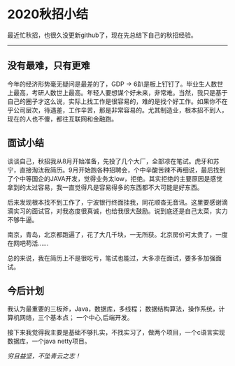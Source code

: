 # 2020秋招小结

最近忙秋招，也很久没更新github了，现在先总结下自己的秋招经验。

---

## 没有最难，只有更难

今年的经济形势毫无疑问是最差的了，GDP -> 6趴是板上钉钉了。毕业生人数世上最高，考研人数世上最高。年轻人要想谋个好未来，非常难。当然，我只是基于自己的圈子才这么说，实际上找工作是很容易的，难的是找个好工作。如果你不在乎公司层次，待遇差，工作辛苦，那是非常容易的。尤其制造业，根本招不到人，现在的人也不傻，都往互联网和金融跑。

## 面试小结

谈谈自己，秋招我从8月开始准备，先投了几个大厂，全部凉在笔试。虎牙和苏宁，直接淘汰我简历。9月开始跑各种招聘会，个中辛酸苦辣不再细说，最后找到了个中等国企的JAVA开发，觉得业务太low，拒绝。其实拒绝的主要原因是感觉拿到的太过容易，我一直觉得凡是容易得多的东西都不大可能是好东西。

后来发现根本找不到工作了，宁波银行终面挂我，同花顺杳无音讯。这里要感谢滴滴实习的面试官，对我态度很真诚，也给我很大鼓励。说到底还是自己太菜，实力不够牛逼。

南京，青岛，北京都跑遍了，花了大几千块，一无所获。北京房价可太贵了，一度在网吧苟活……

总的来说，我在简历上不是很吃亏，笔试也能过，大多凉在面试，要多多加强面试。

## 今后计划

我认为最重要的三板斧，Java，数据库，多线程；
数据结构算法，操作系统，计算机网络，三个基本点；
一个中心,后端开发。

接下来我觉得我主要是基础不够扎实，不找实习了，做两个项目，一个c语言实现数据库，一个java netty项目。

*穷且益坚，不坠青云之志！*